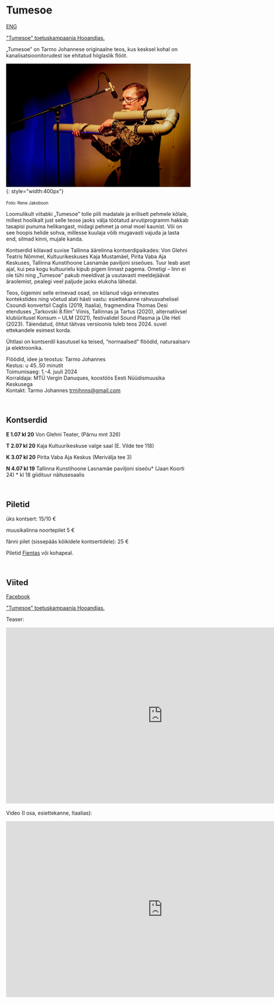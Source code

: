 # Tumesoe 

[ENG](tumesoe-eng.md)

["Tumesoe" toetuskampaania Hooandjas.](https://www.hooandja.ee/projekt/tumesoe)

„Tumesoe” on Tarmo Johannese originaalne teos, kus kesksel kohal on kanalisatsioonitorudest ise ehitatud hiiglaslik flööt.

![](img/Rene-Jakonbson-6250v.jpg){: style="width:400px"}

<small>Foto: Rene Jakobson</small>

Loomulikult viitabki „Tumesoe” tolle pilli madalale ja eriliselt pehmele kõlale, millest hoolikalt just selle teose jaoks välja töötatud  arvutiprogramm hakkab tasapisi punuma helikangast,  midagi pehmet ja omal moel kaunist. Või on see hoopis helide sohva, millesse kuulaja võib mugavasti vajuda ja lasta end, silmad kinni, mujale kanda.  


Kontserdid kõlavad suvise Tallinna äärelinna kontserdipaikades: Von Glehni Teatris Nõmmel, Kultuurikeskuses Kaja Mustamäel, Pirita Vaba Aja Keskuses, Tallinna Kunstihoone Lasnamäe paviljoni siseõues. 
Tuur leab aset ajal, kui pea kogu kultuurielu kipub pigem linnast pagema. Ometigi – linn ei ole tühi ning „Tumesoe” pakub meeldivat ja usutavasti meeldejäävat äraolemist, pealegi veel paljude jaoks elukoha lähedal.

Teos, õigemini selle erinevad osad,  on kõlanud väga erinevates kontekstides ning võetud alati hästi vastu: esiettekanne rahvusvahelisel Csoundi konvertsil Caglis (2019, Itaalia), fragmendina Thomas Desi etenduses „Tarkovski 8.film” Viinis, Tallinnas ja Tartus (2020), alternatiivsel klubiüritusel Konsum – ULM (2021), festivalidel Sound Plasma ja Üle Heli (2023). Täiendatud, õhtut täitvas versioonis tuleb teos 2024. suvel ettekandele esimest korda.

Ühtlasi on kontserdil kasutusel ka teised, “normaalsed” flöödid, naturaalsarv ja elektroonika.

Flöödid, idee ja teostus: Tarmo Johannes<br>
Kestus: u 45..50 minutit<br>
Toimumisaeg: 1.-4. juuli 2024<br>
Korraldaja: MTÜ Vergin Danuques, koostöös Eesti Nüüdismuusika Keskusega<br>
Kontakt: Tarmo Johannes trmjhnns@gmail.com<br>

<br />

## Kontserdid


**E 1.07 kl 20** Von Glehni Teater, (Pärnu mnt 326)

**T 2.07 kl 20** Kaja Kultuurikeskuse valge saal (E. Vilde tee 118)
 
**K 3.07 kl 20** Pirita Vaba Aja Keskus (Merivälja tee 3)

**N 4.07 kl 19** Tallinna Kunstihoone Lasnamäe paviljoni siseõu*  (Jaan Koorti 24)
      * kl 18 giidituur näitusesaalis 


<br/>

## Piletid

üks kontsert: 15/10 €

muusikalinna noortepilet 5 € 

fänni pilet (sissepääs kõikidele kontsertidele): 25 €

Piletid [Fientas](https://fienta.com/et/tarmo-johannes-tumesoe-tallinna-tuur) või kohapeal.
 <QR>


<br>

## Viited

[Facebook](https://www.facebook.com/profile.php?id=61558474935668)

["Tumesoe" toetuskampaania Hooandjas.](https://www.hooandja.ee/projekt/tumesoe)

Teaser:
<iframe width="853" height="480" src="https://www.youtube.com/embed/enNf9Z0eYno" title="&quot;Tumesoe&quot; (Dark-warm) teaser" frameborder="0" allow="accelerometer; autoplay; clipboard-write; encrypted-media; gyroscope; picture-in-picture; web-share" referrerpolicy="strict-origin-when-cross-origin" allowfullscreen></iframe>


Video (I osa, esiettekanne, Itaalias):
<iframe width="853" height="480" src="https://www.youtube.com/embed/cTClzfLD4r0" title="CONCERT I (4) - Dark-warm - TARMO JOHANNES" frameborder="0" allow="accelerometer; autoplay; clipboard-write; encrypted-media; gyroscope; picture-in-picture; web-share" allowfullscreen></iframe>

